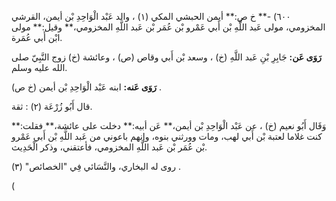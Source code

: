 ٦٠٠) -** خ ص:** أيمن الحبشي المكي (١) ، والد عَبْد الْوَاحِدِ بْن أيمن، القرشي المخزومي، مولى عَبد اللَّهِ بْن أَبي عَمْرو بْن عُمَر بْن عَبد اللَّهِ المخزومي،** وقيل:** مولى ابْن أَبي عُمَرة.

**رَوَى عَن:** جَابِرِ بْنِ عَبد اللَّهِ (خ) ، وسعد بْن أَبي وقاص (ص) ، وعائشة (خ) زوج النَّبِيّ صلى الله عليه وسلم.

**رَوَى عَنه:** ابنه عَبْد الْوَاحِدِ بْن أيمن (خ ص) .

قال أَبُو زُرْعَة (٢) : ثقة.

وَقَال أَبُو نعيم (خ) ، عن عَبْد الْوَاحِدِ بْن أيمن،** عَن أبيه:** دخلت على عائشة،** فقلت:** كنت غلاما لعتبة بْن أَبي لهب، ومات وورثني بنوه، وإنهم باعوني من عَبد اللَّهِ بْن أَبي عَمْرو بْن عُمَر بْن عَبد اللَّهِ المخزومي، فأعتقني، وذكر الْحَدِيث.

روى له البخاري، والنَّسَائي فِي "الخصائص" (٣) .

(